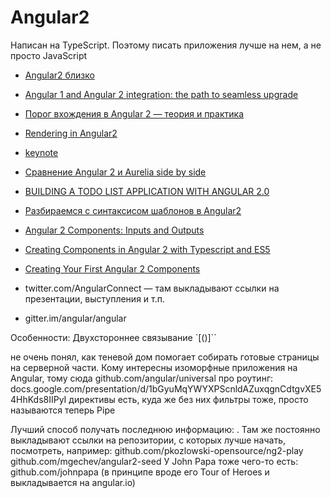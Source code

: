 # Angular2
Написан на TypeScript. Поэтому писать приложения лучше на нем, а не просто JavaScript
 - [Angular2 близко](http://habrahabr.ru/post/269207/)
 - [Angular 1 and Angular 2 integration: the path to seamless upgrade](http://googledevelopers.blogspot.ru/2015/08/angular-1-and-angular-2-integration.html)
 - [Порог вхождения в Angular 2 — теория и практика](https://habrahabr.ru/post/278523/)
 - [Rendering in Angular2](http://www.yearofmoo.com/2016/02/rendering-in-angular2.html)
 - [keynote](g.co/ng/ac-keynote)
 - [Сравнение Angular 2 и Aurelia side by side](https://habrahabr.ru/post/276649/)
 - [BUILDING A TODO LIST APPLICATION WITH ANGULAR 2.0](http://blog.scottlogic.com/2015/12/07/angular-2.html)
 - [Разбираемся с синтаксисом шаблонов в Angular2](https://habrahabr.ru/post/274743/)
 - [Angular 2 Components: Inputs and Outputs](http://www.sitepoint.com/angular-2-components-inputs-outputs/)
 - [Creating Components in Angular 2 with Typescript and ES5](http://www.sitepoint.com/creating-components-angular-2-typescript-es5/)
 - [Creating Your First Angular 2 Components](https://scotch.io/tutorials/creating-your-first-angular-2-components)

 - twitter.com/AngularConnect — там выкладывают ссылки на презентации, выступления и т.п.
 - gitter.im/angular/angular


Особенности:
Двухстороннее связывание `[()]``

не очень понял, как теневой дом помогает собирать готовые страницы на серверной части. Кому интересны изоморфные приложения на Angular, тому сюда github.com/angular/universal
про роутинг: docs.google.com/presentation/d/1bGyuMqYWYXPScnldAZuxqgnCdtgvXE54HhKds8IIPyI
директивы есть, куда же без них
фильтры тоже, просто называются теперь Pipe


Лучший способ получать последнюю информацию: . Там же постоянно выкладывают ссылки на репозитории, с которых лучше начать, посмотреть, например:
github.com/pkozlowski-opensource/ng2-play
github.com/mgechev/angular2-seed
У John Papa тоже чего-то есть: github.com/johnpapa (в принципе вроде его Tour of Heroes и выкладывается на angular.io)
